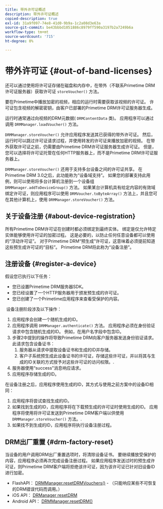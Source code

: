 ```yaml
---
title: 带外许可证概述
description: 带外许可证概述
copied-description: true
exl-id: 31a9f097-74e8-41d0-9b9a-1c2a08d3e63a
source-git-commit: be43bbbd1051886c8979ff590a3197b2a7249b6a
workflow-type: tm+mt
source-wordcount: '715'
ht-degree: 0%

---
```


# 带外许可证 {#out-of-band-licenses}

还可以通过使用将许可证存储在磁盘和内存中，在带外（不联系Primetime DRM许可证服务器）获取许可证 `storeVoucher()` 方法。

要在Primetime中播放加密的视频，相应的运行时需要获取该视频的许可证。 许可证包含视频的解密密钥，由客户已部署的Primetime DRM许可证服务器生成。

运行时通常通过向视频的DRM元数据( `DRMContentData` 类)。 应用程序可以通过调用 `DRMManager.loadVoucher()` 方法。

`DRMManager.storeVoucher()` 允许应用程序发送其已获得的带外许可证。 然后，运行时可以跳过许可证请求过程，并使用转发的许可证来播放加密的视频。 在带外获取许可证之前，仍需要由Primetime DRM许可证服务器生成许可证。 但是，您可以选择将许可证托管在任何HTTP服务器上，而不是Primetime DRM许可证服务器上。

`DRMManager.storeVoucher()` 还用于支持多台设备之间的许可证共享。 在Primetime DRM 3.0之后，此功能称为“设备域支持”。 如果您的部署支持此用例，则可以使用将多台计算机注册到一个设备组 `DRMManager.addToDeviceGroup()` 方法。 如果某台计算机具有给定内容的有效域绑定许可证，则应用程序可以使用 `DRMVoucher.toByteArray()` 方法上，并且您可在其他计算机上，使用 `DRMManager.storeVoucher()` 方法。

## 关于设备注册 {#about-device-registration}

所有Primetime DRM许可证在创建时都必须绑定到最终实体。 绑定是仅允许特定实体能够使用许可证的加密过程。 这是必要的，以防止任何任意设备都可以使用的“浮动许可证”。 对于Primetime DRM“预生成”许可证，这意味着必须提前知道这些预生成许可证的“目标”。 Primetime DRM将此称为“设备注册”。

## 注册设备 {#register-a-device}

假设您已执行以下任务：

* 您已设置Primetime DRM服务器SDK。
* 您已经设置了一个HTTP服务器用于颁发预生成的许可证。
* 您已创建了一个Primetime应用程序来查看受保护的内容。

 设备注册阶段涉及以下操作：

1. 应用程序会创建一个随机生成的ID。
1. 应用程序调用 `DRMManager.authenticate()` 方法。 应用程序必须在身份验证请求中包含随机生成的ID。 例如，在用户名字段中包含ID。
1. 步骤2中提到的操作将导致Primetime DRM向客户服务器发送身份验证请求。 此请求包含设备证书：
   1. 服务器从请求中提取设备证书和生成的ID并存储。
   1. 客户子系统预生成此设备证书的许可证，存储这些许可证，并以将其与生成的ID关联的方式授予对这些许可证的访问权限。.
1. 服务器使用“success”消息响应请求。
1. 应用程序存储生成的ID。

在设备注册之后，应用程序使用生成的ID，其方式与使用之前方案中的设备ID相同：
1. 应用程序将尝试查找生成的ID。
1. 如果找到生成的ID，应用程序将在下载预生成的许可证时使用生成的ID。 应用程序将使用将许可证发送到Primetime DRM客户端以供使用 `DRMManager.storeVoucher()` 方法。.
1. 如果找不到生成的ID，应用程序将执行设备注册过程。

## DRM出厂重置 {#drm-factory-reset}

当设备的用户调用DRM出厂重置选项时，将清除设备证书。 要继续播放受保护的内容，应用程序必须再次完成设备注册过程。 如果应用程序发送过时的预生成许可证，则Primetime DRM客户端将拒绝该许可证，因为该许可证已针对旧设备ID进行加密。

* FlashAPI： [DRMManager.resetDRMVouchers()](https://help.adobe.com/en_US/FlashPlatform/reference/actionscript/3/flash/net/drm/DRMManager.html#resetDRMVouchers()) - （只能响应某些不可恢复的DRM错误代码而调用。）
* iOS API： [DRManager resetDRM](https://help.adobe.com/en_US/primetime/api/drm-apis/client/ios/interface_d_r_m_manager.html#a0dd6c9662428583196e0419d3ea69446)
* Android API： [DRMManager.resetDRM()](https://help.adobe.com/en_US/primetime/api/drm-apis/client/android/com/adobe/ave/drm/DRMManager.html#resetDRM(com.adobe.ave.drm.DRMOperationErrorCallback,%20com.adobe.ave.drm.DRMOperationCompleteCallback))
